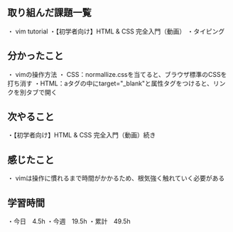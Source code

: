 ## 取り組んだ課題一覧
・ vim tutorial
・【初学者向け】HTML & CSS 完全入門（動画）
・タイピング

## 分かったこと
・ vimの操作方法
・ CSS：normallize.cssを当てると、ブラウザ標準のCSSを打ち消す
・HTML：aタグの中にtarget="_blank"と属性タグをつけると、リンクを別タブで開く

## 次やること　
・【初学者向け】HTML & CSS 完全入門（動画）続き

## 感じたこと
・ vimは操作に慣れるまで時間がかかるため、根気強く触れていく必要がある

## 学習時間
・今日　4.5h
・今週　19.5h
・累計　49.5h
